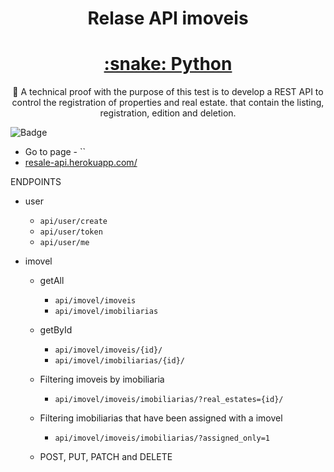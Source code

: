<h1 align="center">Relase API imoveis</h1>

<h1 align="center">
    <a href="https://pt-br.reactjs.org/">:snake: Python</a>
</h1>
<p align="center">🚀 A technical proof with the purpose of this test is to develop a REST API to control the registration of properties and
real estate. that contain the listing, registration, edition and deletion.</p>


![Badge](resale-api.herokuapp.com/API-RESTFULL-%237159c1?style=for-the-badge&logo=ghost)

- Go to page - ``
- [resale-api.herokuapp.com/](https://resale-api.herokuapp.com/)

ENDPOINTS

 - user
      - `api/user/create`
      - `api/user/token`
      - `api/user/me`
  
- imovel 
  - getAll 
    - `api/imovel/imoveis` 
    - `api/imovel/imobiliarias`
    
  - getById
    - `api/imovel/imoveis/{id}/`
    - `api/imovel/imobiliarias/{id}/`
  
  - Filtering imoveis by imobiliaria
    - `api/imovel/imoveis/imobiliarias/?real_estates={id}/`
  
  - Filtering imobiliarias that have been assigned with a imovel
    - `api/imovel/imoveis/imobiliarias/?assigned_only=1`
  
  - POST, PUT, PATCH and DELETE


